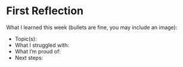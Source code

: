 # First Reflection
What I learned this week (bullets are fine, you may include an image):

- Topic(s):
- What I struggled with:
- What I’m proud of:
- Next steps:
